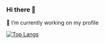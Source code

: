 ### Hi there 👋 
🔭 I’m currently working on my profile

[![Top Langs](https://github-readme-stats.vercel.app/api/top-langs/?username=BBBlakee&theme=dark&layout=compact)](https://github.com/anuraghazra/github-readme-stats)



<!--
**BBBlakee/BBBlakee** is a ✨ _special_ ✨ repository because its `README.md` (this file) appears on your GitHub profile.

Here are some ideas to get you started:

- 🔭 I’m currently working on ...
- 🌱 I’m currently learning ...
- 👯 I’m looking to collaborate on ...
- 🤔 I’m looking for help with ...
- 💬 Ask me about ...
- 📫 How to reach me: ...
- 😄 Pronouns: ...
- ⚡ Fun fact: ...
-->
